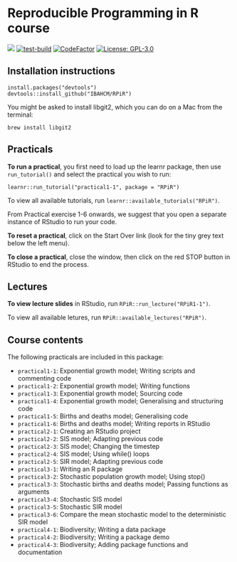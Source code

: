 # Reproducible Programming in R course
[![](https://img.shields.io/badge/docs-RPIR-blue)](https://ibahcm.github.io/RPiR/)
[![test-build](https://github.com/IBAHCM/RPiR/workflows/R-CMD-check/badge.svg?=1)](https://github.com/IBAHCM/RPiR/actions)
[![CodeFactor](https://www.codefactor.io/repository/github/IBAHCM/RPiR/badge)](https://www.codefactor.io/repository/github/IBAHCM/RPiR)
[![License: GPL-3.0](https://img.shields.io/badge/licence-GPL--3-green)](https://opensource.org/licenses/GPL-3.0)

## Installation instructions

```
install.packages("devtools")
devtools::install_github("IBAHCM/RPiR")
```

You might be asked to install libgit2, which you can do on a Mac from the terminal:

```
brew install libgit2
```

## Practicals

**To run a practical**, you first need to load up the learnr package, then use
`run_tutorial()` and select the practical you wish to run: 

```
learnr::run_tutorial("practical1-1", package = "RPiR")
```

To view all available tutorials, run `learnr::available_tutorials("RPiR")`.

From Practical exercise 1-6 onwards, we suggest that you open a separate 
instance of RStudio to run your code.

**To reset a practical**, click on the Start Over link (look for the tiny grey 
text below the left menu). 

**To close a practical**, close the window, then click on the red STOP button 
in RStudio to end the process.

## Lectures

**To view lecture slides** in RStudio, run `RPiR::run_lecture("RPiR1-1")`.

To view all available letures, run `RPiR::available_lectures("RPiR")`.

## Course contents

The following practicals are included in this package:

* `practical1-1`: Exponential growth model; Writing scripts and commenting code
* `practical1-2`: Exponential growth model; Writing functions
* `practical1-3`: Exponential growth model; Sourcing code
* `practical1-4`: Exponential growth model; Generalising and structuring code
* `practical1-5`: Births and deaths model; Generalising code
* `practical1-6`: Births and deaths model; Writing reports in RStudio
* `practical2-1`: Creating an RStudio project
* `practical2-2`: SIS model; Adapting previous code
* `practical2-3`: SIS model; Changing the timestep
* `practical2-4`: SIS model; Using while() loops
* `practical2-5`: SIR model; Adapting previous code
* `practical3-1`: Writing an R package
* `practical3-2`: Stochastic population growth model; Using stop()
* `practical3-3`: Stochastic births and deaths model; Passing functions as arguments
* `practical3-4`: Stochastic SIS model
* `practical3-5`: Stochastic SIR model
* `practical3-6`: Compare the mean stochastic model to the deterministic SIR model
* `practical4-1`: Biodiversity; Writing a data package
* `practical4-2`: Biodiversity; Writing a package demo
* `practical4-3`: Biodiversity; Adding package functions and documentation
